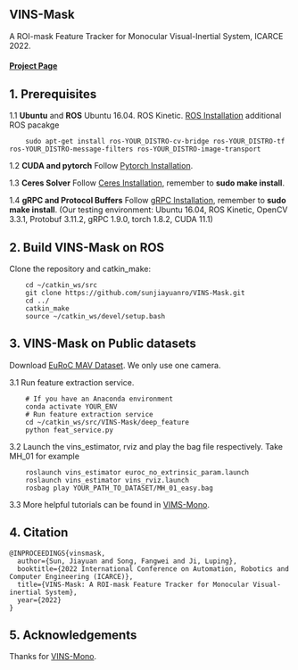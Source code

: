 ## VINS-Mask
A ROI-mask Feature Tracker for Monocular Visual-Inertial System, ICARCE 2022.

#### [Project Page](https://sunjiayuanro.github.io/vins_mask/)

## 1. Prerequisites
1.1 **Ubuntu** and **ROS**
Ubuntu  16.04.
ROS Kinetic. [ROS Installation](http://wiki.ros.org/ROS/Installation)
additional ROS pacakge
```
    sudo apt-get install ros-YOUR_DISTRO-cv-bridge ros-YOUR_DISTRO-tf ros-YOUR_DISTRO-message-filters ros-YOUR_DISTRO-image-transport
```

1.2 **CUDA and pytorch**
Follow [Pytorch Installation](https://github.com/pytorch/pytorch#installation).

1.3 **Ceres Solver**
Follow [Ceres Installation](http://ceres-solver.org/installation.html), remember to **sudo make install**.

1.4 **gRPC and Protocol Buffers**
Follow [gRPC Installation](https://grpc.io/docs/languages/cpp/quickstart/), remember to **sudo make install**.
(Our testing environment: Ubuntu 16.04, ROS Kinetic, OpenCV 3.3.1, Protobuf 3.11.2, gRPC 1.9.0, torch 1.8.2, CUDA 11.1)

## 2. Build VINS-Mask on ROS
Clone the repository and catkin_make:
```
    cd ~/catkin_ws/src
    git clone https://github.com/sunjiayuanro/VINS-Mask.git
    cd ../
    catkin_make
    source ~/catkin_ws/devel/setup.bash
```
## 3. VINS-Mask on Public datasets
Download [EuRoC MAV Dataset](http://projects.asl.ethz.ch/datasets/doku.php?id=kmavvisualinertialdatasets). We only use one camera.

3.1 Run feature extraction service.
```
    # If you have an Anaconda environment
    conda activate YOUR_ENV
    # Run feature extraction service
    cd ~/catkin_ws/src/VINS-Mask/deep_feature
    python feat_service.py
```

3.2 Launch the vins_estimator, rviz and play the bag file respectively. Take MH_01 for example
```
    roslaunch vins_estimator euroc_no_extrinsic_param.launch
    roslaunch vins_estimator vins_rviz.launch
    rosbag play YOUR_PATH_TO_DATASET/MH_01_easy.bag 
```
3.3 More helpful tutorials can be found in [VIMS-Mono](https://github.com/HKUST-Aerial-Robotics/VINS-Mono).

## 4. Citation
```
@INPROCEEDINGS{vinsmask,
  author={Sun, Jiayuan and Song, Fangwei and Ji, Luping},
  booktitle={2022 International Conference on Automation, Robotics and Computer Engineering (ICARCE)}, 
  title={VINS-Mask: A ROI-mask Feature Tracker for Monocular Visual-inertial System}, 
  year={2022}
}
```

## 5. Acknowledgements
Thanks for [VINS-Mono](https://github.com/HKUST-Aerial-Robotics/VINS-Mono).
